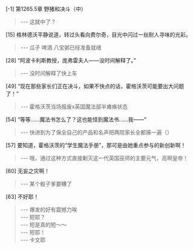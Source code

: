 
[-1] 第1265.5章 野猪和决斗（中）
>--- 这就中了？<br>

[15] 格林德沃平静说道，转过头看向费尔奇，目光中闪过一丝耐人寻味的光彩。
>--- 瓜子 啤酒 八宝粥已经准备就绪<br>

[28] “阿波卡利斯教授，庞弗雷夫人——没时间解释了。”
>--- 没时间解释了快上车<br>

[49] “现在那些家长们正在决斗，如果不快点的话，霍格沃茨可能要出大问题了！”
>--- 霍格沃茨当场报废x英国魔法部半瘫痪状态<br>

[54] “等等……魔法书怎么了？这也能怪到魔法书……我——”
>--- 快进到为了保全自己的产品和名声把两院家长全都揍一遍（）<br>

[57] 要知道，霍格沃茨的“学生魔法手册”，那可是由她重点参与的新创新啊！
>--- 哦，通过这种方式直接剿灭这一代英国巫师的主要元气，高啊皇帝！<br>

[60] 无妄之灾啊！
>--- 某个骰子爹要糟了<br>

[63] 不好耶！
>--- 爆发的好有震撼力唉<br>
>--- 短耶？<br>
>--- 短是真的短～～<br>
>--- 短耶！<br>
>--- 卡文耶<br>
